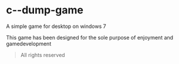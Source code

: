 c--dump-game
============

A simple game for desktop on windows 7 


This game has been designed for the sole purpose of enjoyment and gamedevelopment

>All  rights reserved
